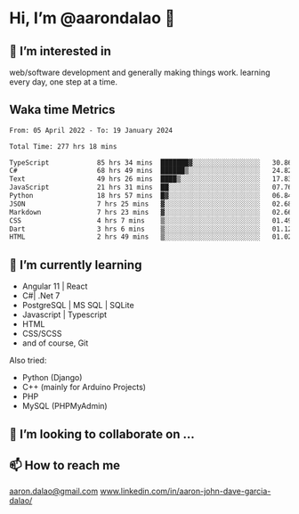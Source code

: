 # __Hi, I’m @aarondalao__ 👋 
## 👀 I’m interested in 
web/software development and generally making things work.
learning every day, one step at a time. 

## Waka time Metrics
<!--START_SECTION:waka-->

```txt
From: 05 April 2022 - To: 19 January 2024

Total Time: 277 hrs 18 mins

TypeScript            85 hrs 34 mins  ███████▓░░░░░░░░░░░░░░░░░   30.86 %
C#                    68 hrs 49 mins  ██████▒░░░░░░░░░░░░░░░░░░   24.82 %
Text                  49 hrs 26 mins  ████▒░░░░░░░░░░░░░░░░░░░░   17.83 %
JavaScript            21 hrs 31 mins  ██░░░░░░░░░░░░░░░░░░░░░░░   07.76 %
Python                18 hrs 57 mins  █▓░░░░░░░░░░░░░░░░░░░░░░░   06.84 %
JSON                  7 hrs 25 mins   ▓░░░░░░░░░░░░░░░░░░░░░░░░   02.68 %
Markdown              7 hrs 23 mins   ▓░░░░░░░░░░░░░░░░░░░░░░░░   02.66 %
CSS                   4 hrs 7 mins    ▒░░░░░░░░░░░░░░░░░░░░░░░░   01.49 %
Dart                  3 hrs 6 mins    ▒░░░░░░░░░░░░░░░░░░░░░░░░   01.12 %
HTML                  2 hrs 49 mins   ▒░░░░░░░░░░░░░░░░░░░░░░░░   01.02 %
```

<!--END_SECTION:waka-->

## 🌱 I’m currently learning 

- Angular 11 | React 
- C#| .Net 7
- PostgreSQL | MS SQL | SQLite
- Javascript | Typescript
- HTML 
- CSS/SCSS
- and of course, Git 


Also tried:
- Python (Django)
- C++ (mainly for Arduino Projects)
- PHP
- MySQL (PHPMyAdmin)


## 💞️ I’m looking to collaborate on ...

## 📫 How to reach me 
aaron.dalao@gmail.com
www.linkedin.com/in/aaron-john-dave-garcia-dalao/

<!---
aarondalao/aarondalao is a ✨ special ✨ repository because its `README.md` (this file) appears on your GitHub profile.
You can click the Preview link to take a look at your changes.
--->
